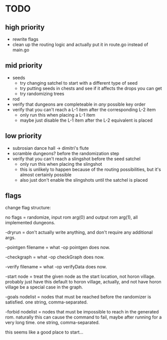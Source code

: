 # TODO

## high priority

- rewrite flags
- clean up the routing logic and actually put it in route.go instead of main.go

## mid priority

- seeds
	- try changing satchel to start with a different type of seed
	- try putting seeds in chests and see if it affects the drops you can get
	- try randomizing trees
- rod
- verify that dungeons are completeable in *any* possible key order
- verify that you can't reach a L-1 item after the corresponding L-2 item
	- only run this when placing a L-1 item
	- maybe just disable the L-1 item after the L-2 equivalent is placed

## low priority

- subrosian dance hall -> dimitri's flute
- scramble dungeons? before the randomization step
- verify that you can't reach a slingshot before the seed satchel
	- only run this when placing the slingshot
	- this is unlikely to happen because of the routing possibilities, but it's
	  almost certainly possible
	- also just don't enable the slingshots until the satchel is placed

## flags

change flag structure:

no flags = randomize, input rom arg(0) and output rom arg(1), all implemented
dungeons.

-dryrun = don't actually write anything, and don't require any additional args.

-pointgen filename = what -op pointgen does now.

-checkgraph = what -op checkGraph does now.

-verify filename = what -op verifyData does now.

-start node = treat the given node as the start location, not horon village.
probably just have this default to horon village, actually, and not have horon
village be a special case in the graph.

-goals nodelist = nodes that must be reached before the randomizer is
satisfied. one string, comma-separated.

-forbid nodelist = nodes that must be impossible to reach in the generated rom.
naturally this can cause the command to fail, maybe after running for a very
long time. one string, comma-separated.

this seems like a good place to start…

